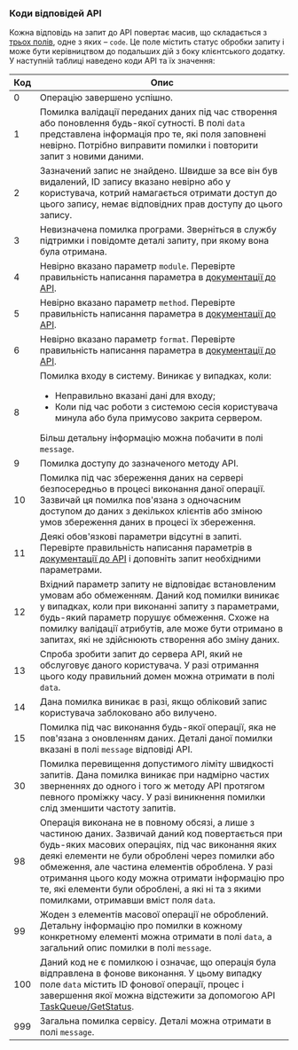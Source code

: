 ### Коди відповідей API

Кожна відповідь на запит до API повертає масив, що складається з [трьох полів](/uk/help/api-docs/sms-api#server-response-format), одне з яких – `code`. Це поле містить статус обробки запиту і може бути керівництвом до подальших дій з боку клієнтського додатку. У наступній таблиці наведено коди API та їх значення:

Код                                         | Опис
--------------------------------------------|----------------
<span data-anchor="apiCode-0">0</span>     | Операцію завершено успішно.
<span data-anchor="apiCode-1">1</span>     | Помилка валідації переданих даних під час створення або поновлення будь-якої сутності. В полі `data` представлена інформація про те, які поля заповнені невірно. Потрібно виправити помилки і повторити запит з новими даними.
<span data-anchor="apiCode-2">2</span>     | Зазначений запис не знайдено. Швидше за все він був видалений, ID запису вказано невірно або у користувача, котрий намагається отримати доступ до цього запису, немає відповідних прав доступу до цього запису.
<span data-anchor="apiCode-3">3</span>     | Невизначена помилка програми. Зверніться в службу підтримки і повідомте деталі запиту, при якому вона була отримана.
<span data-anchor="apiCode-4">4</span>     | Невірно вказано параметр `module`. Перевірте правильність написання параметра в [документації до API](/uk/help/api-docs/sms-api#required-api-query-parameters).
<span data-anchor="apiCode-5">5</span>     | Невірно вказано параметр `method`. Перевірте правильність написання параметра в [документації до API](/uk/help/api-docs/sms-api#required-api-query-parameters).
<span data-anchor="apiCode-6">6</span>     | Невірно вказано параметр `format`. Перевірте правильність написання параметра в [документації до API](/uk/help/api-docs/sms-api#required-api-query-parameters).
<span data-anchor="apiCode-8">8</span>     | Помилка входу в систему. Виникає у випадках, коли: <ul><li> Неправильно вказані дані для входу; </li> <li> Коли під час роботи з системою сесія користувача минула або була примусово закрита сервером. </li> </ul> Більш детальну інформацію можна побачити в полі `message`.
<span data-anchor="apiCode-9">9</span>     | Помилка доступу до зазначеного методу API.
<span data-anchor="apiCode-10">10</span>   | Помилка під час збереження даних на сервері безпосередньо в процесі виконання даної операції. Зазвичай ця помилка пов'язана з одночасним доступом до даних з декількох клієнтів або зміною умов збереження даних в процесі їх збереження.
<span data-anchor="apiCode-11">11</span>   | Деякі обов'язкові параметри відсутні в запиті. Перевірте правильність написання параметрів в [документації до API](/uk/help/api-docs/sms-api#required-api-query-parameters) і доповніть запит необхідними параметрами.
<span data-anchor="apiCode-12">12</span>   | Вхідний параметр запиту не відповідає встановленим умовам або обмеженням. Даний код помилки виникає у випадках, коли при виконанні запиту з параметрами, будь-який параметр порушує обмеження. Схоже на помилку валідації атрибутів, але може бути отримано в запитах, які не здійснюють створення або зміну даних.
<span data-anchor="apiCode-13">13</span>   | Спроба зробити запит до сервера API, який не обслуговує даного користувача. У разі отримання цього коду правильний домен можна отримати в полі `data`.
<span data-anchor="apiCode-14">14</span>   | Дана помилка виникає в разі, якщо обліковий запис користувача заблоковано або вилучено.
<span data-anchor="apiCode-15">15</span>   | Помилка під час виконання будь-якої операції, яка не пов'язана з оновленням даних. Деталі даної помилки вказані в полі `message` відповіді API.
<span data-anchor="apiCode-30">30</span>   | Помилка перевищення допустимого ліміту швидкості запитів. Дана помилка виникає при надмірно частих зверненнях до одного і того ж методу API протягом певного проміжку часу. У разі виникнення помилки слід зменшити частоту запитів.
<span data-anchor="apiCode-98">98</span>   | Операція виконана не в повному обсязі, а лише з частиною даних. Зазвичай даний код повертається при будь-яких масових операціях, під час виконання яких деякі елементи не були оброблені через помилки або обмеження, але частина елементів оброблена. У разі отримання цього коду можна отримати інформацію про те, які елементи були оброблені, а які ні та з якими помилками, отримавши вміст поля `data`.
<span data-anchor="apiCode-99">99</span>   | Жоден з елементів масової операції не оброблений. Детальну інформацію про помилки в кожному конкретному елементі можна отримати в полі `data`, а загальний опис помилки в полі `message`.
<span data-anchor="apiCode-100">100</span> | Даний код не є помилкою і означає, що операція була відправлена в фонове виконання. У цьому випадку поле `data` містить ID фонової операції, процес і завершення якої можна відстежити за допомогою API [TaskQueue/GetStatus](/uk/help/api-docs/taskqueue#GetStatus).
<span data-anchor="apiCode-999">999</span> | Загальна помилка сервісу. Деталі можна отримати в полі `message`.
